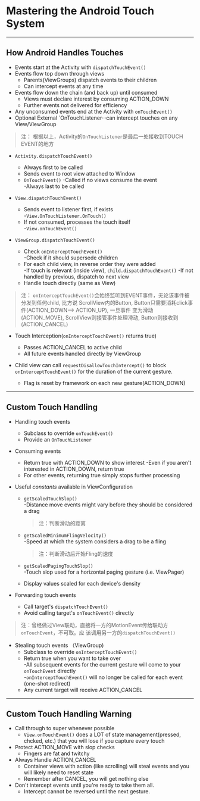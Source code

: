 Mastering the Android Touch System
===================================

---------------
How Android Handles Touches
---------------
* Events start at the Activity with `dispatchTouchEvent()`
* Events flow top down through views  
    * Parents(ViewGroups) dispatch events to their children  
    * Can intercept events at any time  
* Events flow down the chain (and back up) until consumed  
    * Views must declare interest by consuming ACTION_DOWN  
    * Further events not delivered for efficiency  
* Any unconsumed events end at the Activity with `onTouchEvent()`
* Optional External `OnTouchListener···can intercept touches on any View/ViewGroup

> 注：
> 根据以上，Activity的`OnTouchListener`是最后一处接收到TOUCH EVENT的地方

* `Activity.dispatchTouchEvent()`
    * Always first to be called
    * Sends event to root view attached to Window
    * `OnTouchEvent()`
      -Called if no views consume the event  
      -Always last to be called  

* `View.dispatchTouchEvent()`
    * Sends event to listener first, if exists  
      -`View.OnTouchListener.OnTouch()`
    * If not consumed, processes the touch itself  
      -`View.onTouchEvent()`

* `ViewGroup.dispatchTouchEvent()`
    * Check `onInterceptTouchEvent()`  
      -Check if it should supersede children
    * For each child view, in reverse order they were added  
      -If touch is relevant (inside view), `child.dispatchTouchEvent()`
      -If not handled by previous, dispatch to next view
    * Handle touch directly (same as View)  

> 注：
> `onInterceptTouchEvent()`会始终监听到EVENT事件，无论该事件被分发到任何child, 比方说
> ScrollView内的Button, Button只需要消耗click事件(ACTION_DOWN--> ACTION_UP), 一旦事件
> 变为滑动(ACTION_MOVE), ScrollView则接管事件处理滑动, Button则接收到(ACTION_CANCEL)


* Touch Interception(`onInterceptTouchEvent()` returns true)
    * Passes ACTION_CANCEL to active child  
    * All future events handled directly by ViewGroup  

* Child view can call `requestDisallowTouchIntercept()` to block `onInterceptTouchEvent()`
 for the duration of the current gesture.  
    * Flag is reset by framework on each new gesture(ACTION_DOWN)  

---------------
Custom Touch Handling
---------------
* Handling touch events
    * Subclass to override `onTouchEvent()`
    * Provide an `OnTouchListener`

* Consuming events
    * Return true with ACTION_DOWN to show interest
      -Even if you aren't interested in ACTION_DOWN, return true  
    * For other events, returning true simply stops further processing

* Useful *constants* available in ViewConfiguration
    * `getScaledTouchSlop()`  
      -Distance move events might vary before they should be considered a drag  
      > 注：判断滑动的距离

    * `getScaledMinimumFlingVelocity()`  
      -Speed at which the system considers a drag to be a fling
      > 注：判断滑动后开始Fling的速度

    * `getScaledPagingTouchSlop()`  
      -Touch slop used for a horizontal paging gesture (i.e. ViewPager)  
    * Display values scaled for each device's density

* Forwarding touch events
    * Call target's `dispatchTouchEvent()`
    * Avoid calling target's `onTouchEvent()` directly

> 注：曾经做过View联动，直接将一方的MotionEvent传给联动方`onTouchEvent`，不可取。应
> 该调用另一方的`dispatchTouchEvent()`

* Stealing touch events （ViewGroup)
    * Subclass to override `onInterceptTouchEvent()`
    * Return true when you want to take over  
      -All subsequent events for the current gesture will come to your `onTouchEvent`
      directly  
      -`onInterceptTouchEvent()` will no longer be called for each event (one-shot redirect)
    * Any current target will receive ACTION_CANCEL

---------------
Custom Touch Handling Warning
---------------
 * Call through to super whenever possible
    * `View.onTouchEvent()` does a LOT of state management(pressed, chcked, etc.) that
  you will lose if you capture every touch
 * Protect ACTION_MOVE with slop checks
    * Fingers are fat and twitchy
 * Always Handle ACTION_CANCEL
    * Container views with action (like scrolling) will steal events and you will
      likely need to reset state
    * Remember after CANCEL, you will get nothing else
 * Don't intercept events until you're ready to take them all.
    * Intercept cannot be reversed until the next gesture.

